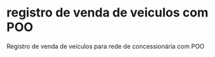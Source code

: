 # registro de venda de veiculos com POO
Registro de venda de veículos para rede de concessionária com POO

